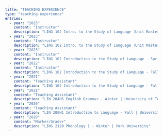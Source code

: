 ```yaml
---
title: "TEACHING EXPERIENCE"
type: "teaching-experience"
entries:
  - year: "2025"
    content: "Instructor"
    description: "LING 102 Intro. to the Study of Language (Unit Mastery) - Fall | University of Hawai’i at Mānoa"
  - year: "2023"
    content: "Instructor"
    description: "LING 102 Intro. to the Study of Language (Unit Mastery) - Summer | University of Hawai’i at Mānoa"
  - year: "2023"
    content: "Instructor"
    description: "LING 102 Introduction to the Study of Language - Spring | University of Hawai’i at Mānoa"
  - year: "2022"
    content: "Instructor"
    description: "LING 102 Introduction to the Study of Language - Fall | University of Hawai’i at Mānoa"
  - year: "2021"
    content: "Teaching Assistant"
    description: "LING 102 Introduction to the Study of Language - Fall | University of Hawai’i at Mānoa"
  - year: "2021"
    content: "Teaching Assistant"
    description: "LIN 204HS English Grammar - Winter | University of Toronto"
  - year: "2020"
    content: "Teaching Assistant"
    description: "LIN 200H1 Introduction to Language - Fall | University of Toronto"
  - year: "2020"
    content: "Marker/Grader"
    description: "LING 2120 Phonology 1 - Winter | York University"
---
```

